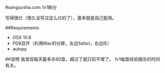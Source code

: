 #sanguosha.com 1v1刷分

写得很烂（很久没写过这么烂的了），基本就是自己能用。

##Requirements
* OSX 10.8
* PD8双开（利用Mac的分屏，左边Safari，右边IE）
* autopy

##说明
我发现每天最多杀60盘，超过了就只扣不增了。
1v1每盘经验跟杀的时间有关。